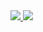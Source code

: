 <a href="https://github.com/anuraghazra/github-readme-stats">
  <img src="https://github-readme-stats.vercel.app/api?username=komura-c&show_icons=true" />
</a>
<a href="https://github.com/anuraghazra/github-readme-stats">
  <img src="https://github-readme-stats.vercel.app/api/top-langs/?username=komura-c&layout=compact" />
</a>
